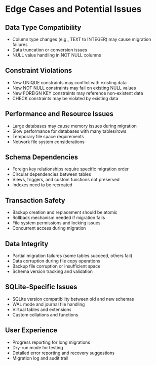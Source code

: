 # Edge Cases and Potential Issues

## Data Type Compatibility
- Column type changes (e.g., TEXT to INTEGER) may cause migration failures
- Data truncation or conversion issues
- NULL value handling in NOT NULL columns

## Constraint Violations
- New UNIQUE constraints may conflict with existing data
- New NOT NULL constraints may fail on existing NULL values
- New FOREIGN KEY constraints may reference non-existent data
- CHECK constraints may be violated by existing data

## Performance and Resource Issues
- Large databases may cause memory issues during migration
- Slow performance for databases with many tables/rows
- Temporary file space requirements
- Network file system considerations

## Schema Dependencies
- Foreign key relationships require specific migration order
- Circular dependencies between tables
- Views, triggers, and custom functions not preserved
- Indexes need to be recreated

## Transaction Safety
- Backup creation and replacement should be atomic
- Rollback mechanism needed if migration fails
- File system permissions and locking issues
- Concurrent access during migration

## Data Integrity
- Partial migration failures (some tables succeed, others fail)
- Data corruption during file copy operations
- Backup file corruption or insufficient space
- Schema version tracking and validation

## SQLite-Specific Issues
- SQLite version compatibility between old and new schemas
- WAL mode and journal file handling
- Virtual tables and extensions
- Custom collations and functions

## User Experience
- Progress reporting for long migrations
- Dry-run mode for testing
- Detailed error reporting and recovery suggestions
- Migration log and audit trail 